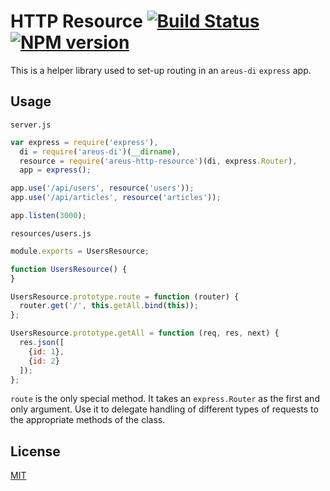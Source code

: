 # HTTP Resource [![Build Status](https://secure.travis-ci.org/areusjs/http-resource.png)](http://travis-ci.org/areusjs/http-resource) [![NPM version](https://badge.fury.io/js/areus-http-resource.svg)](http://badge.fury.io/js/areus-http-resource)

This is a helper library used to set-up routing in an `areus-di` `express` app.


## Usage

`server.js`
```javascript
var express = require('express'),
  di = require('areus-di')(__dirname),
  resource = require('areus-http-resource')(di, express.Router),
  app = express();

app.use('/api/users', resource('users'));
app.use('/api/articles', resource('articles'));

app.listen(3000);
```

`resources/users.js`
```javascript
module.exports = UsersResource;

function UsersResource() {
}

UsersResource.prototype.route = function (router) {
  router.get('/', this.getAll.bind(this));
};

UsersResource.prototype.getAll = function (req, res, next) {
  res.json([
    {id: 1},
    {id: 2}
  ]);
};
```

`route` is the only special method. It takes an `express.Router` as the first and only argument.
Use it to delegate handling of different types of requests to the appropriate methods of the class.


## License
[MIT](LICENSE)
